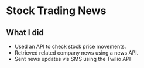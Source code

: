 # Stock Trading News

## What I did
- Used an API to check stock price movements.
- Retrieved related company news using a news API.
- Sent news updates vis SMS using the Twilio API